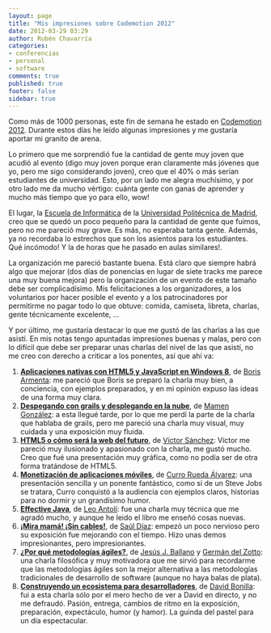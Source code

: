 ```yaml
---
layout: page
title: "Mis impresiones sobre Codemotion 2012"
date: 2012-03-29 03:29
author: Rubén Chavarría
categories: 
- conferencias
- personal
- software
comments: true
published: true
footer: false
sidebar: true
---
```


Como más de 1000 personas, este fin de semana he estado en <a href="http://codemotion.es">Codemotion 2012</a>. Durante estos días he leído algunas impresiones y me gustaría aportar mi granito de arena.

Lo primero que me sorprendió fue la cantidad de gente muy joven que acudió al evento (digo muy joven porque eran claramente más jóvenes que yo, pero me sigo considerando joven), creo que el 40% o más serían estudiantes de universidad. Esto, por un lado me alegra muchísimo, y por otro lado me da mucho vértigo: cuánta gente con ganas de aprender y mucho más tiempo que yo para ello, wow!

<!-- more -->

El lugar, la <a href="www.eui.upm.es">Escuela de Informática</a> de la <a href="http://www.upm.es/">Universidad Politécnica de Madrid</a>, creo que se quedó un poco pequeño para la cantidad de gente que fuimos, pero no me pareció muy grave. Es más, no esperaba tanta gente. Además, ya no recordaba lo estrechos que son los asientos para los estudiantes. Qué incómodo! Y la de horas que he pasado en aulas similares!.

La organización me pareció bastante buena. Está claro que siempre habrá algo que mejorar (dos días de ponencias en lugar de siete tracks me parece una muy buena mejora) pero la organización de un evento de este tamaño debe ser complicadísimo. Mis felicitaciones a los organizadores, a los voluntarios por hacer posible el evento y a los patrocinadores por permitirme no pagar todo lo que obtuve: comida, camiseta, libreta, charlas, gente técnicamente excelente, ...

Y por último, me gustaría destacar lo que me gustó de las charlas a las que asistí. En mis notas tengo apuntadas impresiones buenas y malas, pero con lo difícil que debe ser preparar unas charlas del nivel de las que asistí, no me creo con derecho a criticar a los ponentes, así que ahí va:

<ol>
	<li><strong><a href="http://codemotion.es/talks#t991">Aplicaciones nativas con HTML5 y JavaScript en Windows 8</a></strong>, de <a href="http://twitter.com/@borisarm">Boris Armenta</a>: me pareció que Boris se preparó la charla muy bien, a conciencia, con ejemplos preparados, y en mi opinión expuso las ideas de una forma muy clara.</li>
	<li><strong><a href="http://codemotion.es/talks#t82">Despegando con grails y desplegando en la nube</a></strong>, de <a href="http://twitter.com/@gmamenl">Mamen González</a>: a esta llegué tarde, por lo que me perdí la parte de la charla que hablaba de grails, pero me pareció una charla muy visual, muy cuidada y una exposición muy fluida.</li>
	<li><strong><a href="http://codemotion.es/talks#t999">HTML5 o cómo será la web del futuro</a></strong>, de <a href="http://twitter.com/@VictorSanchez">Víctor Sánchez</a>: Víctor me pareció muy ilusionado y apasionado con la charla, me gustó mucho. Creo que fué una presentación muy gráfica, como no podía ser de otra forma tratándose de HTML5.</li>
	<li><strong><a href="http://codemotion.es/talks#t188">Monetización de aplicaciones móviles</a></strong>, de <a href="http://es.linkedin.com/in/currorueda">Curro Rueda Álvarez</a>: una presentación sencilla y un ponente fantástico, como si de un Steve Jobs se tratara, Curro conquistó a la audiencia con ejemplos claros, historias para no dormir y un grandísimo humor.</li>
	<li><strong><a href="http://codemotion.es/talks#t93">Effective Java</a></strong>, de <a href="http://twitter.com/@lantoli">Leo Antolí</a>: fue una charla muy técnica que me agradó mucho, y aunque he leido el libro me enseñó cosas nuevas.</li>
	<li><strong><a href="http://codemotion.es/talks#t139">¡Mira mamá! ¡Sin cables!</a></strong>, de <a href="http://twitter.com/@sefford">Saúl Díaz</a>: empezó un poco nervioso pero su exposición fue mejorando con el tiempo. Hizo unas demos impresionantes, pero impresionantes.</li>
	<li><strong><a href="http://codemotion.es/talks#t6">¿Por qué metodologías ágiles?</a></strong>, de <a href="http://twitter.com/@jjballano">Jesús J. Ballano</a> y <a href="https://twitter.com/#!/1uptalent">Germán del Zotto</a>: una charla filosófica y muy motivadora que me sirvió para recordarme que las metodologías ágiles son la mejor alternativa a las metodologías tradicionales de desarrollo de software (aunque no haya balas de plata).</li>
	<li><strong><a href="http://codemotion.es/talks#t229">Construyendo un ecosistema para desarrolladores</a></strong>, de <a href="http://twitter.com/@david_bonilla">David Bonilla</a>: fui a esta charla sólo por el mero hecho de ver a David en directo, y no me defraudó. Pasión, entrega, cambios de ritmo en la exposición, preparación, expectáculo, humor (y hamor). La guinda del pastel para un día espectacular.</li>
</ol>

